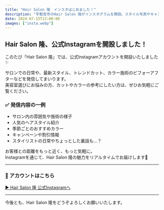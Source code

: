 ```yaml
---
title: "Hair Salon 隆　インスタはじめました！"
description: "宇都宮市のHair Salon 隆がインスタグラムを開設。スタイル写真やキャンペーン情報をタイムリーに発信していきます。"
date: 2024-07-15T13:00:00
images: ["insta.webp"]
---
```


## Hair Salon 隆、公式Instagramを開設しました！

このたび「Hair Salon 隆」では、公式Instagramアカウントを開設いたしました✨

サロンでの日常や、最新スタイル、トレンドカット、カラー施術のビフォーアフターなどを発信してまいります。  
美容室選びにお悩みの方、カットやカラーの参考にしたい方は、ぜひお気軽にご覧ください。

### ✅ 発信内容の一例

- サロン内の雰囲気や施術の様子  
- 人気のヘアスタイル紹介  
- 季節ごとのおすすめカラー  
- キャンペーンや割引情報  
- スタイリストの日常やちょっとした裏話も…？

お客様との距離をもっと近く、もっと気軽に。  
Instagramを通じて、Hair Salon 隆の魅力をリアルタイムでお届けします📸

---

### 🔗 アカウントはこちら

<a class="btn btn-outline-primary" href="https://www.instagram.com/hair.salon.ryu/" target="_blank" rel="noopener">▶ Hair Salon 隆 公式Instagramへ</a>

---

今後とも、Hair Salon 隆をどうぞよろしくお願いいたします。
